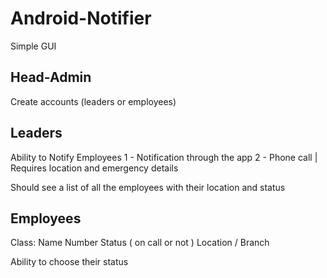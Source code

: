 # Android-Notifier

Simple GUI

## Head-Admin
Create accounts (leaders or employees)

## Leaders
Ability to Notify Employees 
       1 - Notification through the app
       2 - Phone call
       | Requires location and emergency details

Should see a list of all the employees with their location and status 

## Employees
Class: Name
       Number
       Status ( on call or not )
       Location / Branch
       
Ability to choose their status
